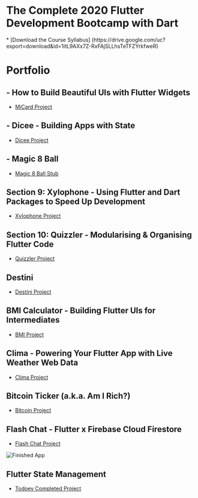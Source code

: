 
<h1> The Complete 2020 Flutter Development Bootcamp with Dart </h1>
* [Download the Course Syllabus] (https://drive.google.com/uc?export=download&id=1itL9AXx7Z-RxFAjSLLhsTeTFZYrkfweR)

# Portfolio

## - How to Build Beautiful UIs with Flutter Widgets
* [MiCard Project](https://github.com/londonappbrewery/MiCard-Completed)

## - Dicee - Building Apps with State
* [Dicee Project](https://github.com/londonappbrewery/Dicee-Flutter-Completed)

## - Magic 8 Ball
* [Magic 8 Ball Stub](https://github.com/londonappbrewery/magic-8-ball-flutter)

## Section 9: Xylophone - Using Flutter and Dart Packages to Speed Up Development
* [Xylophone Project](https://github.com/londonappbrewery/Xylophone-Flutter-Completed)

## Section 10: Quizzler - Modularising & Organising Flutter Code
* [Quizzler Project](https://github.com/londonappbrewery/quizzler-flutter-challenge-final)

## Destini
* [Destini Project](https://github.com/londonappbrewery/destini-challenge-completed/)

## BMI Calculator - Building Flutter UIs for Intermediates
* [BMI Project](https://github.com/londonappbrewery/BMI-Calculator-Completed)

## Clima - Powering Your Flutter App with Live Weather Web Data
* [Clima Project](https://github.com/londonappbrewery/Clima-Flutter-Completed)

## Bitcoin Ticker (a.k.a. Am I Rich?)
* [Bitcoin Project](https://github.com/londonappbrewery/bitcoin-flutter-final)

## Flash Chat - Flutter x Firebase Cloud Firestore
* [Flash Chat Project](https://github.com/londonappbrewery/Flash-Chat-Flutter-Complete)

![Finished App](https://github.com/londonappbrewery/Images/blob/master/flash_chat_flutter_demo.gif)

## Flutter State Management
* [Todoey Completed Project](https://github.com/londonappbrewery/todoey-flutter)
